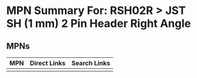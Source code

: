 



# MPN Summary For: RSH02R > JST SH (1 mm) 2 Pin Header Right Angle

## MPNs
  

|MPN|Direct Links|Search Links|
| :--- | :--- | :--- |
||||
